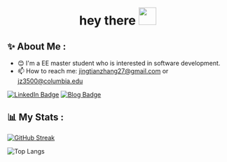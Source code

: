 <h1 align="center">hey there <img src="https://media.giphy.com/media/hvRJCLFzcasrR4ia7z/giphy.gif" width="40"></h1>

## ✨ About Me :

- 😊 I'm a EE master student who is interested in software development.
- 📫 How to reach me: jingtianzhang27@gmail.com or jz3500@columbia.edu


<div>
  <a href="https://www.linkedin.com/in/jingtian-zhang27/"><img src="https://img.shields.io/badge/LinkedIn-blue?logo=linkedin&logoColor=white" alt="LinkedIn Badge"></a>
  <a href="https://iris1e27.github.io/"><img src="https://img.shields.io/badge/Iris1e27-Blog-blue" alt="Blog Badge"></a>
  <img src="https://komarev.com/ghpvc/?username=Iris1e27&style=flat-square&color=blue" alt=""/>
</div>

## 📊 My Stats :
  
[![GitHub Streak](http://github-readme-streak-stats.herokuapp.com?user=Iris1e27)](https://git.io/streak-stats)

![Top Langs](https://github-readme-stats.vercel.app/api/top-langs/?username=Iris1e27&layout=donut)




<!--
**Iris1e27/iris1e27** is a ✨ _special_ ✨ repository because its `README.md` (this file) appears on your GitHub profile.

![Iris1e27's GitHub stats](https://github-readme-stats.vercel.app/api?username=Iris1e27)

[![Top Langs](https://github-readme-stats.vercel.app/api/top-langs/?username=Iris1e27&layout=compact&exclude_repo=student-management-system,Iris1e27.github.io,notablog-starter)](https://github.com/anuraghazra/github-readme-stats)



Here are some ideas to get you started:

- 🔭 I’m currently working on ...
- 🌱 I’m currently learning ...
- 👯 I’m looking to collaborate on ...
- 🤔 I’m looking for help with ...
- 💬 Ask me about ...
- 📫 How to reach me: ...
- 😄 Pronouns: ...
- ⚡ Fun fact: ...
-->
